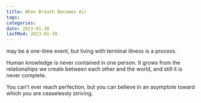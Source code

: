 ```yaml
---
title: When Breath Becomes Air
tags:
categories:
date: 2023-01-30
lastMod: 2023-01-30
---
```

may be a one-time event, but living with terminal illness is a process.

Human knowledge is never contained in one person. It grows from the relationships we create between each other and the world, and still it is never complete.

You can’t ever reach perfection, but you can believe in an asymptote toward which you are ceaselessly striving.

